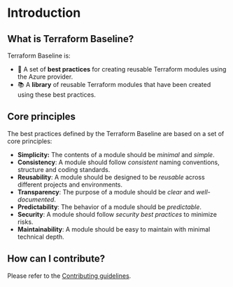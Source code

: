 # Introduction

## What is Terraform Baseline?

Terraform Baseline is:

- 📝 A set of **best practices** for creating reusable Terraform modules using the Azure provider.
- 📚 A **library** of reusable Terraform modules that have been created using these best practices.

## Core principles

The best practices defined by the Terraform Baseline are based on a set of core principles:

- **Simplicity:** The contents of a module should be *minimal* and *simple*.
- **Consistency**: A module should follow *consistent* naming conventions, structure and coding standards.
- **Reusability**: A module should be designed to be *reusable* across different projects and environments.
- **Transparency**: The purpose of a module should be *clear* and *well-documented*.
- **Predictability**: The behavior of a module should be *predictable*.
- **Security**: A module should follow *security best practices* to minimize risks.
- **Maintainability**: A module should be easy to maintain with minimal technical depth.

## How can I contribute?

Please refer to the [Contributing guidelines](https://github.com/equinor/terraform-baseline/blob/main/CONTRIBUTING.md).
